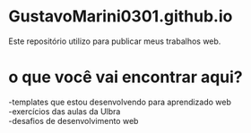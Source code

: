 # GustavoMarini0301.github.io
Este repositório utilizo para publicar meus trabalhos web.

# o que você vai encontrar aqui?

-templates que estou desenvolvendo para aprendizado web <br>
-exercícios das aulas da Ulbra <br>
-desafios de desenvolvimento web <br>